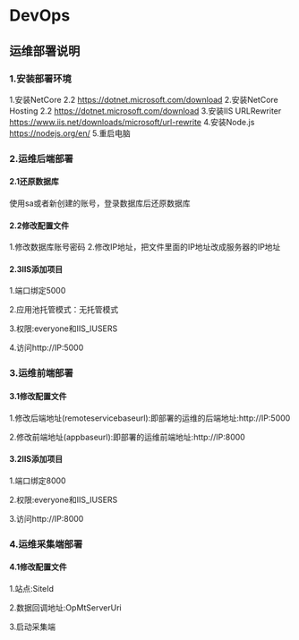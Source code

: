 # DevOps
## 运维部署说明
### 1.安装部署环境
1.安装NetCore 2.2
https://dotnet.microsoft.com/download
2.安装NetCore Hosting 2.2
https://dotnet.microsoft.com/download
3.安装IIS URLRewriter
https://www.iis.net/downloads/microsoft/url-rewrite
4.安装Node.js
https://nodejs.org/en/
5.重启电脑

### 2.运维后端部署

#### 2.1还原数据库
使用sa或者新创建的账号，登录数据库后还原数据库

#### 2.2修改配置文件
1.修改数据库账号密码
2.修改IP地址，把文件里面的IP地址改成服务器的IP地址

#### 2.3IIS添加项目
1.端口绑定5000

2.应用池托管模式：无托管模式

3.权限:everyone和IIS_IUSERS

4.访问http://IP:5000

### 3.运维前端部署
#### 3.1修改配置文件

1.修改后端地址(remoteservicebaseurl):即部署的运维的后端地址:http://IP:5000

2.修改前端地址(appbaseurl):即部署的运维前端地址:http://IP:8000

#### 3.2IIS添加项目
1.端口绑定8000

2.权限:everyone和IIS_IUSERS

3.访问http://IP:8000

### 4.运维采集端部署

#### 4.1修改配置文件
1.站点:SiteId

2.数据回调地址:OpMtServerUri

3.启动采集端
